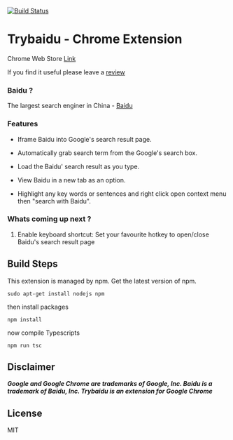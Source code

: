 [![Build Status](https://travis-ci.org/waynezhang1995/trybaidu-chrome-extension.svg?branch=master)](https://travis-ci.org/waynezhang1995/trybaidu-chrome-extension)

# Trybaidu - Chrome Extension

Chrome Web Store [Link](https://chrome.google.com/webstore/detail/trybaidu/ifmhokadajfjcndoggkfifjfghbldbmf)

If you find it useful please leave a [review](https://chrome.google.com/webstore/detail/trybaidu/ifmhokadajfjcndoggkfifjfghbldbmf/reviews)

### Baidu ?
The largest search enginer in China - [Baidu](https://en.wikipedia.org/wiki/Baidu)

### Features
 
 - Iframe Baidu into Google's search result page. 

 - Automatically grab search term from the Google's search box. 

 - Load the Baidu' search result as you type. 
 
 - View Baidu in a new tab as an option.
 
 - Highlight any key words or sentences and right click open context menu then "search with Baidu".

### Whats coming up next ? ###

1. Enable keyboard shortcut: Set your favourite hotkey to open/close Baidu's search result page

## Build Steps

This extension is managed by npm. Get the latest version of npm.
```
sudo apt-get install nodejs npm
```

then install packages
```
npm install
```

now compile Typescripts
```
npm run tsc
```
## Disclaimer
**_Google and Google Chrome are trademarks of Google, Inc. Baidu is a trademark of Baidu, Inc. Trybaidu is an extension for Google Chrome_**

## License

MIT

